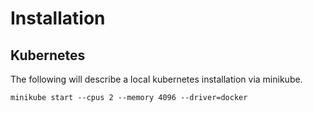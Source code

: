# Installation

## Kubernetes

The following will describe a local kubernetes installation via
minikube. 

```shell
minikube start --cpus 2 --memory 4096 --driver=docker
```
